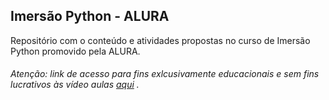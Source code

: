 ## Imersão Python - ALURA

Repositório com o conteúdo e atividades propostas no curso de Imersão Python promovido pela ALURA.

###### Atenção: link de acesso para fins exlcusivamente educacionais e sem fins lucrativos às vídeo aulas [aqui](https://youtube.com/playlist?list=PLCueGrrO8JMvNEkurCM37tO11M_xW588U&si=fO7kuXsgrPtlPH4L) .